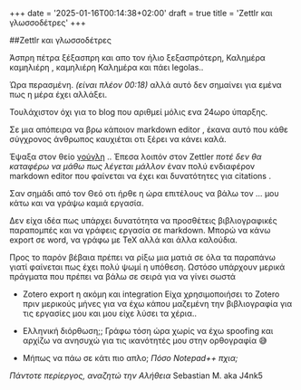 +++
date = '2025-01-16T00:14:38+02:00'
draft = true
title = 'Zettlr και γλωσσοδέτρες'
+++

##Zettlr και γλωσσοδέτρες 

Άσπρη πέτρα ξέξασπρη και απο τον ήλιο ξεξασπρότερη, 
Καλημέρα καμηλιέρη , καμηλιέρη Καλημέρα και πάει legolas..


Ώρα περασμένη.  _(είναι πλέον 00:18)_ αλλά αυτό δεν σημαίνει για εμένα πως η μέρα έχει αλλάξει.

Τουλάχιστον όχι για το blog  που αριθμεί μόλις ενα 24ωρο ύπαρξης.

Σε μια απόπειρα να βρω κάποιον markdown editor , έκανα αυτό που κάθε σύγχρονος άνθρωπος καυχιέται οτι ξέρει να κάνει καλά.

Έψαξα στον θείο [γούγλη](google.com) .. 
Έπεσα λοιπόν στον Zettler _ποτέ δεν θα καταφέρω να μάθω πως λέγεται μάλλον_ 
έναν πολύ ενδιαφέρον markdown editor που φαίνεται να έχει και δυνατότητες για citations .

Σαν σημάδι από τον Θεό οτι ήρθε η ώρα επιτέλους να βάλω τον … μου κάτω και να γράψω καμιά εργασία. 

Δεν είχα ιδέα πως υπάρχει δυνατότητα να προσθέτεις βιβλιογραφικές παραπομπές και να γράφεις εργασία σε markdown.  Μπορώ να κάνω export σε word, να γράφω με TeX αλλά και άλλα καλούδια. 

Προς το παρόν βέβαια πρέπει να ρίξω μια ματιά σε όλα τα παραπάνω γιατί φαίνεται πως έχει πολύ ψωμί η υπόθεση. 
Ωστόσο υπάρχουν μερικά πράγματα που πρέπει να βάλω σε σειρά για να γίνει σωστά 

* Zotero export η ακόμη και integration
 Είχα χρησιμοποιήσει το Zotero πριν μερικούς μήνες για να έχω κάπου μαζεμένη την βιβλιογραφία για τις εργασίες μου και μου είχε λύσει τα χέρια..
 * Ελληνική διόρθωση;;
   Γράφω τόση ώρα χωρίς να έχω spoofing και αρχίζω να ανησυχώ για τις ικανότητές μου στην ορθογραφία 😅

* Μήπως να πάω σε κάτι πιο απλο;
_Πόσο Notepad++ πχια;_

_Πάντοτε περίεργος, αναζητώ την Αλήθεια_
Sebastian M. aka J4nk5